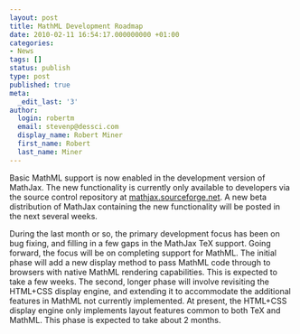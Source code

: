 ```yaml
---
layout: post
title: MathML Development Roadmap
date: 2010-02-11 16:54:17.000000000 +01:00
categories:
- News
tags: []
status: publish
type: post
published: true
meta:
  _edit_last: '3'
author:
  login: robertm
  email: stevenp@dessci.com
  display_name: Robert Miner
  first_name: Robert
  last_name: Miner
---
```


Basic MathML support is now enabled in the development version of MathJax.  The new functionality is currently only available to developers via the source control repository at [mathjax.sourceforge.net](http://mathjax.sourceforge.net).  A new beta distribution of MathJax containing the new functionality will be posted in the next several weeks.

During the last month or so, the primary development focus has been on bug fixing, and filling in a few gaps in the MathJax TeX support.  Going forward, the focus will be on completing support for MathML.  The initial phase will add a new display method to pass MathML code through to browsers with native MathML rendering capabilities.  This is expected to take a few weeks.  The second, longer phase will involve revisiting the HTML+CSS display engine, and extending it to accommodate the additional features in MathML not currently implemented.  At present, the HTML+CSS display engine only implements layout features common to both TeX and MathML. This phase is expected to take about 2 months.